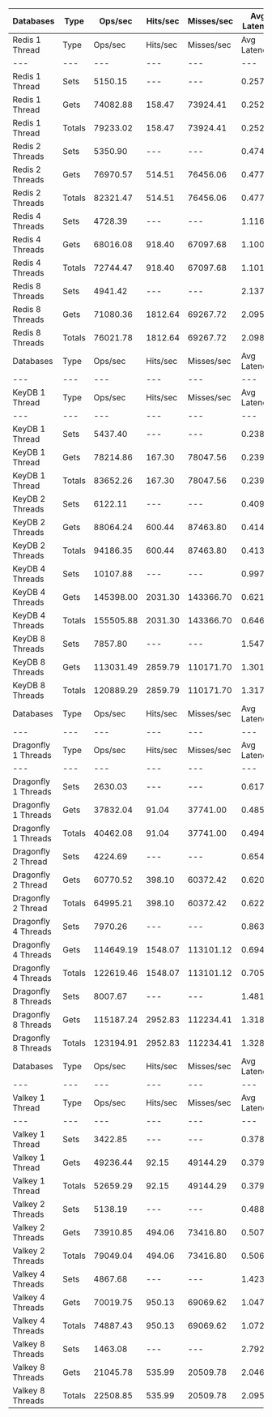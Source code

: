 | Databases | Type | Ops/sec | Hits/sec | Misses/sec | Avg Latency | p50 Latency | p99 Latency | p99.9 Latency | KB/sec |
| --- | --- | --- | --- | --- | --- | --- | --- | --- | --- |
| Redis 1 Thread | Type | Ops/sec | Hits/sec | Misses/sec | Avg Latency | p50 Latency | p99 Latency | p99.9 Latency | KB/sec |
| --- | --- | --- | --- | --- | --- | --- | --- | --- | --- |
Redis 1 Thread | Sets | 5150.15 | --- | --- | 0.25738 | 0.25500 | 0.45500 | 0.59100 | 241.36 |
Redis 1 Thread | Gets | 74082.88 | 158.47 | 73924.41 | 0.25216 | 0.25500 | 0.43900 | 0.54300 | 2749.50 |
Redis 1 Thread | Totals | 79233.02 | 158.47 | 73924.41 | 0.25250 | 0.25500 | 0.43900 | 0.56700 | 2990.85 |
Redis 2 Threads | Sets | 5350.90 | --- | --- | 0.47431 | 0.39900 | 3.05500 | 5.34300 | 250.76 |
Redis 2 Threads | Gets | 76970.57 | 514.51 | 76456.06 | 0.47722 | 0.39900 | 3.19900 | 5.37500 | 2858.25 |
Redis 2 Threads | Totals | 82321.47 | 514.51 | 76456.06 | 0.47704 | 0.39900 | 3.19900 | 5.37500 | 3109.01 |
Redis 4 Threads | Sets | 4728.39 | --- | --- | 1.11610 | 1.10300 | 1.98300 | 2.38300 | 221.61 |
Redis 4 Threads | Gets | 68016.08 | 918.40 | 67097.68 | 1.10043 | 1.08700 | 2.03100 | 2.84700 | 2528.07 |
Redis 4 Threads | Totals | 72744.47 | 918.40 | 67097.68 | 1.10145 | 1.09500 | 2.02300 | 2.81500 | 2749.68 |
Redis 8 Threads | Sets | 4941.42 | --- | --- | 2.13702 | 2.12700 | 3.79100 | 3.93500 | 231.59 |
Redis 8 Threads | Gets | 71080.36 | 1812.64 | 69267.72 | 2.09532 | 2.09500 | 3.66300 | 3.98300 | 2646.11 |
Redis 8 Threads | Totals | 76021.78 | 1812.64 | 69267.72 | 2.09803 | 2.09500 | 3.67900 | 3.96700 | 2877.70 |
| Databases | Type | Ops/sec | Hits/sec | Misses/sec | Avg Latency | p50 Latency | p99 Latency | p99.9 Latency | KB/sec |
| --- | --- | --- | --- | --- | --- | --- | --- | --- | --- |
| KeyDB 1 Thread | Type | Ops/sec | Hits/sec | Misses/sec | Avg Latency | p50 Latency | p99 Latency | p99.9 Latency | KB/sec |
| --- | --- | --- | --- | --- | --- | --- | --- | --- | --- |
KeyDB 1 Thread | Sets | 5437.40 | --- | --- | 0.23871 | 0.24700 | 0.40700 | 0.46300 | 254.82 |
KeyDB 1 Thread | Gets | 78214.86 | 167.30 | 78047.56 | 0.23911 | 0.24700 | 0.43100 | 0.44700 | 2902.85 |
KeyDB 1 Thread | Totals | 83652.26 | 167.30 | 78047.56 | 0.23908 | 0.24700 | 0.43100 | 0.45500 | 3157.67 |
KeyDB 2 Threads | Sets | 6122.11 | --- | --- | 0.40906 | 0.37500 | 0.81500 | 0.92700 | 286.91 |
KeyDB 2 Threads | Gets | 88064.24 | 600.44 | 87463.80 | 0.41432 | 0.37500 | 0.80700 | 0.94300 | 3270.26 |
KeyDB 2 Threads | Totals | 94186.35 | 600.44 | 87463.80 | 0.41398 | 0.37500 | 0.80700 | 0.94300 | 3557.17 |
KeyDB 4 Threads | Sets | 10107.88 | --- | --- | 0.99701 | 0.59100 | 5.47100 | 6.52700 | 473.74 |
KeyDB 4 Threads | Gets | 145398.00 | 2031.30 | 143366.70 | 0.62187 | 0.53500 | 2.54300 | 4.73500 | 5404.58 |
KeyDB 4 Threads | Totals | 155505.88 | 2031.30 | 143366.70 | 0.64626 | 0.53500 | 2.87900 | 5.43900 | 5878.32 |
KeyDB 8 Threads | Sets | 7857.80 | --- | --- | 1.54719 | 1.27900 | 5.34300 | 5.59900 | 368.27 |
KeyDB 8 Threads | Gets | 113031.49 | 2859.79 | 110171.70 | 1.30103 | 1.23100 | 3.51900 | 5.47100 | 4207.71 |
KeyDB 8 Threads | Totals | 120889.29 | 2859.79 | 110171.70 | 1.31703 | 1.23100 | 3.98300 | 5.50300 | 4575.98 |
| Databases | Type | Ops/sec | Hits/sec | Misses/sec | Avg Latency | p50 Latency | p99 Latency | p99.9 Latency | KB/sec |
| --- | --- | --- | --- | --- | --- | --- | --- | --- | --- |
| Dragonfly 1 Threads | Type | Ops/sec | Hits/sec | Misses/sec | Avg Latency | p50 Latency | p99 Latency | p99.9 Latency | KB/sec |
| --- | --- | --- | --- | --- | --- | --- | --- | --- | --- |
Dragonfly 1 Threads | Sets | 2630.03 | --- | --- | 0.61723 | 0.54300 | 2.73500 | 2.86300 | 123.25 |
Dragonfly 1 Threads | Gets | 37832.04 | 91.04 | 37741.00 | 0.48544 | 0.53500 | 1.24700 | 1.48700 | 1404.14 |
Dragonfly 1 Threads | Totals | 40462.08 | 91.04 | 37741.00 | 0.49401 | 0.54300 | 1.40700 | 2.73500 | 1527.39 |
Dragonfly 2 Thread | Sets | 4224.69 | --- | --- | 0.65408 | 0.59100 | 1.87100 | 2.17500 | 197.98 |
Dragonfly 2 Thread | Gets | 60770.52 | 398.10 | 60372.42 | 0.62024 | 0.57500 | 1.71900 | 2.23900 | 2256.63 |
Dragonfly 2 Thread | Totals | 64995.21 | 398.10 | 60372.42 | 0.62244 | 0.57500 | 1.73500 | 2.23900 | 2454.62 |
Dragonfly 4 Threads | Sets | 7970.26 | --- | --- | 0.86371 | 0.73500 | 4.51100 | 4.70300 | 373.55 |
Dragonfly 4 Threads | Gets | 114649.19 | 1548.07 | 113101.12 | 0.69455 | 0.71900 | 1.87100 | 3.37500 | 4261.36 |
Dragonfly 4 Threads | Totals | 122619.46 | 1548.07 | 113101.12 | 0.70554 | 0.72700 | 2.09500 | 4.38300 | 4634.91 |
Dragonfly 8 Threads | Sets | 8007.67 | --- | --- | 1.48186 | 1.29500 | 6.49500 | 7.93500 | 375.29 |
Dragonfly 8 Threads | Gets | 115187.24 | 2952.83 | 112234.41 | 1.31810 | 1.27100 | 3.64700 | 4.89500 | 4288.15 |
Dragonfly 8 Threads | Totals | 123194.91 | 2952.83 | 112234.41 | 1.32874 | 1.27100 | 3.74300 | 6.14300 | 4663.44 |
| Databases | Type | Ops/sec | Hits/sec | Misses/sec | Avg Latency | p50 Latency | p99 Latency | p99.9 Latency | KB/sec |
| --- | --- | --- | --- | --- | --- | --- | --- | --- | --- |
| Valkey 1 Thread | Type | Ops/sec | Hits/sec | Misses/sec | Avg Latency | p50 Latency | p99 Latency | p99.9 Latency | KB/sec |
| --- | --- | --- | --- | --- | --- | --- | --- | --- | --- |
Valkey 1 Thread | Sets | 3422.85 | --- | --- | 0.37828 | 0.37500 | 0.67900 | 0.93500 | 160.41 |
Valkey 1 Thread | Gets | 49236.44 | 92.15 | 49144.29 | 0.37954 | 0.37500 | 0.85500 | 0.94300 | 1827.29 |
Valkey 1 Thread | Totals | 52659.29 | 92.15 | 49144.29 | 0.37946 | 0.37500 | 0.85500 | 0.94300 | 1987.70 |
Valkey 2 Threads | Sets | 5138.19 | --- | --- | 0.48800 | 0.50300 | 0.52700 | 0.52700 | 240.79 |
Valkey 2 Threads | Gets | 73910.85 | 494.06 | 73416.80 | 0.50756 | 0.50300 | 0.65500 | 1.40700 | 2744.63 |
Valkey 2 Threads | Totals | 79049.04 | 494.06 | 73416.80 | 0.50629 | 0.50300 | 0.63900 | 1.38300 | 2985.42 |
Valkey 4 Threads | Sets | 4867.68 | --- | --- | 1.42355 | 1.03900 | 6.30300 | 6.49500 | 228.14 |
Valkey 4 Threads | Gets | 70019.75 | 950.13 | 69069.62 | 1.04797 | 1.04700 | 1.48700 | 2.54300 | 2602.56 |
Valkey 4 Threads | Totals | 74887.43 | 950.13 | 69069.62 | 1.07238 | 1.04700 | 1.72700 | 6.30300 | 2830.70 |
Valkey 8 Threads | Sets | 1463.08 | --- | --- | 2.79278 | 2.06300 | 12.92700 | 15.03900 | 68.57 |
Valkey 8 Threads | Gets | 21045.78 | 535.99 | 20509.78 | 2.04682 | 2.03100 | 2.60700 | 6.20700 | 783.47 |
Valkey 8 Threads | Totals | 22508.85 | 535.99 | 20509.78 | 2.09531 | 2.03100 | 2.94300 | 12.47900 | 852.04 |
